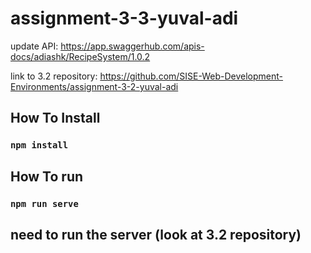 # assignment-3-3-yuval-adi

update API: https://app.swaggerhub.com/apis-docs/adiashk/RecipeSystem/1.0.2

link to 3.2 repository: https://github.com/SISE-Web-Development-Environments/assignment-3-2-yuval-adi

## How To Install

### `npm install`

## How To run

### `npm run serve`

## need to run the server (look at 3.2 repository)
